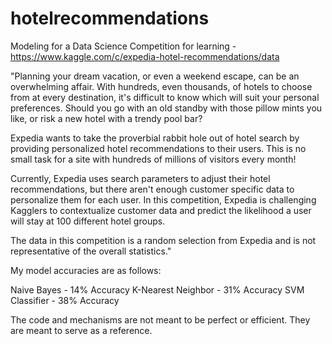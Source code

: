 # hotelrecommendations
Modeling for a Data Science Competition for learning - https://www.kaggle.com/c/expedia-hotel-recommendations/data

"Planning your dream vacation, or even a weekend escape, can be an overwhelming affair. With hundreds, even thousands, of hotels to choose from at every destination, it's difficult to know which will suit your personal preferences. Should you go with an old standby with those pillow mints you like, or risk a new hotel with a trendy pool bar? 



Expedia wants to take the proverbial rabbit hole out of hotel search by providing personalized hotel recommendations to their users. This is no small task for a site with hundreds of millions of visitors every month!

Currently, Expedia uses search parameters to adjust their hotel recommendations, but there aren't enough customer specific data to personalize them for each user. In this competition, Expedia is challenging Kagglers to contextualize customer data and predict the likelihood a user will stay at 100 different hotel groups.

The data in this competition is a random selection from Expedia and is not representative of the overall statistics."

My model accuracies are as follows:

Naive Bayes - 14% Accuracy
K-Nearest Neighbor - 31% Accuracy
SVM Classifier - 38% Accuracy

The code and mechanisms are not meant to be perfect or efficient. They are meant to serve as a reference.
